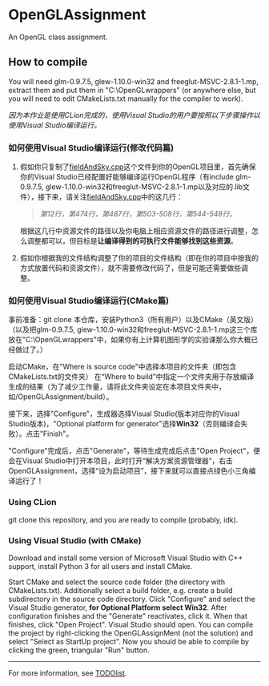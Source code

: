 # OpenGLAssignment

An OpenGL class assignment.

## How to compile

You will need glm-0.9.7.5, glew-1.10.0-win32 and freeglut-MSVC-2.8.1-1.mp, extract them
and put them in "C:\OpenGLwrappers\" (or anywhere else, but you will need to edit CMakeLists.txt
manually for the compiler to work).

*因为本作业是使用CLion完成的，使用Visual Studio的用户要按照以下步骤操作以使用Visual Studio编译运行。*

### 如何使用Visual Studio编译运行(修改代码篇)

1. 假如你只复制了[fieldAndSky.cpp](src/fieldAndSky.cpp)这个文件到你的OpenGL项目里，首先确保你的Visual Studio已经配置好能够编译运行OpenGL程序（有include glm-0.9.7.5, glew-1.10.0-win32和freeglut-MSVC-2.8.1-1.mp以及对应的.lib文件），接下来，请关注[fieldAndSky.cpp](src/fieldAndSky.cpp)中的这几行：
  
    > *第12行，第474行，第487行，第503-508行，第544-548行。*  
  
    根据这几行中资源文件的路径以及你电脑上相应资源文件的路径进行调整，怎么调整都可以，但目标是**让编译得到的可执行文件能够找到这些资源**。

2. 假如你根据我的文件结构调整了你的项目的文件结构（即在你的项目中按我的方式放置代码和资源文件），就不需要修改代码了，但是可能还需要做些调整。

### 如何使用Visual Studio编译运行(CMake篇)

事前准备：git clone 本仓库，安装Python3（所有用户）以及CMake（英文版）  
（以及把glm-0.9.7.5, glew-1.10.0-win32和freeglut-MSVC-2.8.1-1.mp这三个库放在"C:\OpenGLwrappers\"中，如果你有上计算机图形学的实验课那么你大概已经做过了。）

启动CMake，在"Where is source code"中选择本项目的文件夹（即包含CMakeLists.txt的文件夹）
在“Where to build”中指定一个文件夹用于存放编译生成的结果（为了减少工作量，请将此文件夹设定在本项目文件夹中，如/OpenGLAssignment/build）。

接下来，选择"Configure"，生成器选择Visual Studio(版本对应你的Visual Studio版本)，"Optional platform for generator"选择**Win32**（否则编译会失败）。点击"Finish"。

"Configure"完成后，点击"Generate"，等待生成完成后点击"Open Project"，便会在Visual Studio中打开本项目，此时打开“解决方案资源管理器”，右击OpenGLAssignment，选择“设为启动项目”，接下来就可以直接点绿色小三角编译运行了！


### Using CLion

git clone this repository, and you are ready to compile (probably, idk).

### Using Visual Studio (with CMake)

Download and install some version of Microsoft Visual Studio with C++ support,
install Python 3 for all users and install CMake.

Start CMake and select the source code folder (the directory
with CMakeLists.txt). Additionally select a build folder, e.g. create a build
subdirectory in the source code directory. Click "Configure" and select the
Visual Studio generator, **for Optional Platform select Win32**. 
After configuration finishes and the "Generate" reactivates, click
it. When that finishes, click "Open Project". Visual Studio should open. 
You can compile the project by right-clicking the OpenGLAssignMent (not the 
solution) and select "Select as StartUp project". Now you should be able to 
compile by clicking the green, triangular "Run" button.

---

For more information, see [TODOlist](TODOlist.md).
